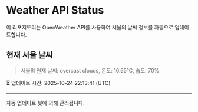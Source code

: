 
# Weather API Status

이 리포지토리는 OpenWeather API를 사용하여 서울의 날씨 정보를 자동으로 업데이트합니다.

## 현재 서울 날씨
> 서울의 현재 날씨: overcast clouds, 온도: 16.65°C, 습도: 70%

⏳ 업데이트 시간: 2025-10-24 22:13:41 (UTC)

---
자동 업데이트 봇에 의해 관리됩니다.
